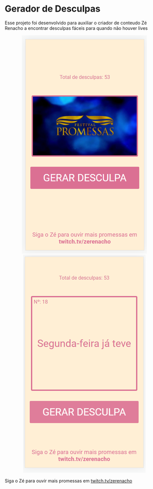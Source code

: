 # Gerador de Desculpas
Esse projeto foi desenvolvido para auxiliar o criador de conteudo Zé Renacho a encontrar desculpas fáceis para quando não houver lives

<p align="center">
  <img src="./demos/screen1.PNG">
  <img src="./demos/screen2.PNG">
</p>

<p>
Siga o Zé para ouvir mais promessas em <a target="_blank" href='https://www.twitch.tv/zerenacho' rel="noreferrer">twitch.tv/zerenacho</a>
</p>



